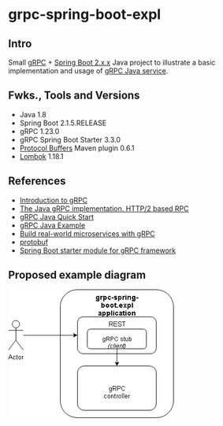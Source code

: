 # grpc-spring-boot-expl

## Intro
Small [gRPC](https://grpc.io) + [Spring Boot 2.x.x](https://spring.io/projects/spring-boot) Java project to illustrate a basic implementation and usage 
of [gRPC Java service](https://grpc.io/docs/quickstart/java/).


## Fwks., Tools and Versions
- Java 1.8
- Spring Boot 2.1.5.RELEASE
- gRPC 1.23.0
- gRPC Spring Boot Starter 3.3.0
- [Protocol Buffers](https://developers.google.com/protocol-buffers/) Maven plugin 0.6.1
- [Lombok](https://projectlombok.org/) 1.18.1

## References
- [Introduction to gRPC](https://www.baeldung.com/grpc-introduction)
- [The Java gRPC implementation. HTTP/2 based RPC](https://github.com/grpc/grpc-java)
- [gRPC Java Quick Start](https://grpc.io/docs/quickstart/java/)
- [gRPC Java Example](https://codenotfound.com/grpc-java-example.html)
- [Build real-world microservices with gRPC](https://thenewstack.io/build-real-world-microservices-with-grpc/)
- [protobuf](https://github.com/protocolbuffers/protobuf/blob/master/cmake/README.md)
- [Spring Boot starter module for gRPC framework](https://github.com/LogNet/grpc-spring-boot-starter)

## Proposed example diagram
![](./docs/solution.jpg)
  